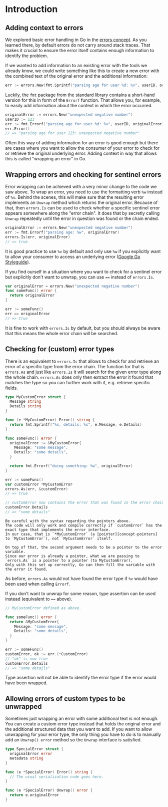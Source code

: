 # Introduction

## Adding context to errors

We explored basic error handling in Go in the [errors concept][concept-errors].
As you learned there, by default errors do not carry around stack traces.
That makes it crucial to ensure the error itself contains enough information to identify the problem.

If we wanted to add information to an existing error with the tools we already know, we could write something like this to create a new error with the combined text of the original error and the additional information:

```go
err := errors.New(fmt.Sprintf("parsing age for user %d: %v", userID, originalError))
```

Luckily, the `fmt` package from the standard library contains a short-hand version for this in form of the `Errorf` function.
That allows you, for example, to easily add information about the context in which the error occurred.

```go
originalError := errors.New("unexpected negative number")
userID := 123
err := fmt.Errorf("parsing age for user %d: %v", userID, originalError)
err.Error()
// => "parsing age for user 123: unexpected negative number"
```

Often this way of adding information for an error is good enough but there are cases where you want to allow the consumer of your error to check for or retrieve the original underlying error.
Adding context in way that allows this is called "wrapping an error" in Go.

## Wrapping errors and checking for sentinel errors

Error wrapping can be achieved with a very minor change to the code we saw above.
To wrap an error, you need to use the formatting verb `%w` instead of `%v`.
Behind the scenes, this will make sure that the resulting error implements an `Unwrap` method which returns the original error.
Because of that, then `errors.Is` can be used to check whether a specific sentinel error appears somewhere along the "error chain".
It does that by secretly calling `Unwrap` repeatedly until the error in question was found or the chain ended.

```go
originalError := errors.New("unexpected negative number")
err := fmt.Errorf("parsing age: %w", originalError)
errors.Is(err, originalError)
// => true
```

It is good practice to use `%v` by default and only use `%w` if you explicitly want to allow your consumer to access an underlying error ([Google Go Styleguide][google-go-styleguide]).

If you find ourself in a situation where you want to check for a sentinel error but explicitly don't want to unwrap, you can use `==` instead of `errors.Is`.

```go
var originalError = errors.New("unexpected negative number")
func someFunc() error {
  return originalError
}

err := someFunc()
err == originalError 
// => true
```

It is fine to work with `errors.Is` by default, but you should always be aware that this means the whole error chain will be searched.

## Checking for (custom) error types

There is an equivalent to `errors.Is` that allows to check for and retrieve an error of a specific type from the error chain.
The function for that is `errors.As` and just like `errors.Is` it will search for the given error type along the whole chain.
`errors.As` does only then extract the error it found that matches the type so you can further work with it, e.g. retrieve specific fields.

```go
type MyCustomError struct {
  Message string
  Details string
}

func (e *MyCustomError) Error() string {
  return fmt.Sprintf("%s, details: %s", e.Message, e.Details)
}

func someFunc() error {
  originalError := &MyCustomError{
    Message: "some message",
    Details: "some details",
  }

  return fmt.Errorf("doing something: %w", originalError)
}

err := someFunc()
var customError *MyCustomError
errors.As(err, &customError)
// => true

// customError now contains the error that was found in the error chain.
customError.Details
// => "some details"
```

~~~~exercism/caution
Be careful with the syntax regarding the pointers above.
The code will only work and compile correctly if `customError` has the exact type that implements the error interface.
In our case, that is `*MyCustomError` (a [pointer][concept-pointers] to `MyCustomError`), not `MyCustomError` itself.

On top of that, the second argument needs to be a pointer to the error variable.
Since our error is already a pointer, what we are passing to `errors.As` is a pointer to a pointer (to MyCustomError).
Only with this set up correctly, Go can then fill the variable with the error it found.
~~~~

As before, `errors.As` would not have found the error type if `%v` would have been used when calling `Errorf`.

If you don't want to unwrap for some reason, type assertion can be used instead (equivalent to `==` above).

```go
// MyCustomError defined as above.

func someFunc() error {
  return &MyCustomError{
    Message: "some message",
    Details: "some details",
  }
}

err := someFunc()
customError, ok := err.(*CustomError)
// "ok" is now true
customError.Details
// => "some details"
```

Type assertion will not be able to identify the error type if the error would have been wrapped.

## Allowing errors of custom types to be unwrapped

Sometimes just wrapping an error with some additional text is not enough.
You can create a custom error type instead that holds the original error and the additional structured data that you want to add.
If you want to allow unwrapping for your error type, the only thing you have to do is to manually add an `Unwrap() error` method so the `Unwrap` interface is satisfied.

```go
type SpecialError struct {
  originalError error
  metadata string
}

func (e *SpecialError) Error() string {
  // The usual serialization code goes here.
}

func (e *SpecialError) Unwrap() error {
  return e.originalError
}
```

[concept-errors]: /tracks/go/concepts/errors
[concept-pointers]: /tracks/go/concepts/pointers
[google-go-styleguide]: https://google.github.io/styleguide/go/best-practices#adding-information-to-errors